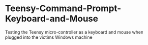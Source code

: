 # Teensy-Command-Prompt-Keyboard-and-Mouse
Testing the Teensy micro-controller as a keyboard and mouse when plugged into the victims Windows machine
